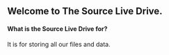 ## Welcome to The Source Live Drive.
#### What is the Source Live Drive for?
It is for storing all our files and data.
